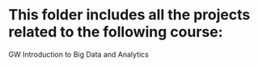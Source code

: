 # This folder includes all the projects related to the following course:
GW Introduction to Big Data and Analytics
